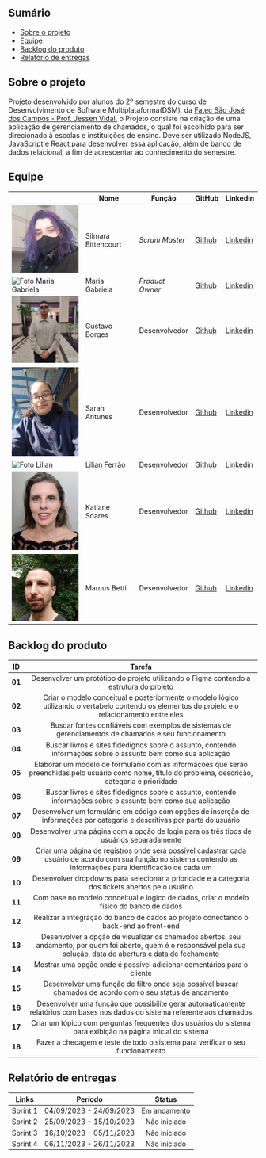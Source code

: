 ## Sumário

- [Sobre o projeto](#Sobre-o-projeto)
- [Equipe](#Equipe)
- [Backlog do produto](#Backlog-do-produto)
- [Relatório de entregas](#Relatório-de-entregas)

## Sobre o projeto

Projeto desenvolvido por alunos do 2º semestre do curso de Desenvolvimento de Software Multiplataforma(DSM), da [Fatec São José dos Campos - Prof. Jessen Vidal.](https://fatecsjc-prd.azurewebsites.net/)
o Projeto consiste na criação de uma aplicação de gerenciamento de chamados, o qual foi escolhido para ser direcionado à escolas e instituições de ensino. Deve ser utilizado NodeJS, JavaScript e React para desenvolver essa aplicação, além de banco de dados relacional, a fim de acrescentar ao conhecimento do semestre.

## Equipe


|     | Nome           | Função       | GitHub  | Linkedin                              |
| --- | --------------| ------------| ---------------------------------------------- |---------------|
| <img src="/doc/assets/silmara.jpeg" width="250px"> | Silmara Bittencourt | _Scrum Master_| [Github](https://github.com/SBittencourt) | [Linkedin](https://br.linkedin.com/in/silmara-in%C3%AAs-bittencourt-da-costa-243478214?trk=people-guest_people_search-card)
| ![Foto Maria Gabriela]() | Maria Gabriela | _Product Owner_ | [Github](https://github.com/MariaGabrielaMello) | [Linkedin](https://www.linkedin.com/in/gabrieia-mello-3819a9270/)
| <img src="/doc/assets/gustavo.jpg" width="250px"> | Gustavo Borges | Desenvolvedor | [Github](https://github.com/Miojoguu) | [Linkedin](https://www.linkedin.com/in/gustavo-borges-lima-855440243/)
| <img src="/doc/assets/sarah.jpg" width="250px"> | Sarah Antunes | Desenvolvedor | [Github](https://github.com/Amentine) | [Linkedin](https://www.linkedin.com/in/sarah-antunes-38a7a1204/)
| ![Foto Lilian]() | Lilian Ferrão | Desenvolvedor | [Github](https://github.com/lilianferrao) | [Linkedin](https://www.linkedin.com/in/lilian-de-ara%C3%BAjo-ferr%C3%A3o-938492117/)
| <img src="/doc/assets/katiane.jpg" width="250px"> | Katiane Soares | Desenvolvedor | [Github](https://github.com/Katianefatec) | [Linkedin](https://www.linkedin.com/in/katiane-soares-4b8193245/)
| <img src="/doc/assets/marcus.jpg" width="250px"> | Marcus Betti | Desenvolvedor | [Github](https://github.com/marcusvbe) | [Linkedin](https://www.linkedin.com/in/marcus-betti-715b6614a/)



## Backlog do produto

 ID | Tarefa |
|:--------------:  | :----------:|
| **01** | Desenvolver um protótipo do projeto utilizando o Figma contendo a estrutura do projeto  |
| **02** | Criar o modelo conceitual e posteriormente o modelo lógico utilizando o vertabelo contendo os elementos do projeto e o relacionamento entre eles |   
| **03** | Buscar fontes confiáveis com exemplos de sistemas de gerenciamentos de chamados e seu funcionamento |   
| **04** | Buscar livros e sites fidedignos sobre o assunto, contendo informações sobre o assunto bem como sua aplicação |   
| **05** | Elaborar um modelo de formulário com as informações que serão preenchidas pelo usuário como nome, título do problema, descrição, categoria e prioridade |   
| **06** | Buscar livros e sites fidedignos sobre o assunto, contendo informações sobre o assunto bem como sua aplicação |   
| **07** | Desenvolver um formulário em código com opções de inserção de informações por categoria e descritivas por parte do usuário |   
| **08** | Desenvolver uma página com a opção de login para os três tipos de usuários separadamente |   
| **09** | Criar uma página de registros onde será possível cadastrar cada usuário de acordo com sua função no sistema contendo as informações para identificação de cada um |
| **10** | Desenvolver dropdowns para selecionar a prioridade e a categoria dos tickets abertos pelo usuário |  
| **11** | Com base no modelo conceitual e lógico de dados, criar o modelo físico do banco de dados |   
| **12** | Realizar a integração do banco de dados ao projeto conectando o back-end ao front-end | 
| **13** | Desenvolver a opção de visualizar os chamados abertos, seu andamento, por quem foi aberto, quem é o responsável pela sua solução, data de abertura e data de fechamento |
| **14** | Mostrar uma opção onde é possível adicionar comentários para o cliente  |
| **15** | Desenvolver uma função de filtro onde seja possível buscar chamados de acordo com o seu status de andamento |  
| **16** | Desenvolver uma função que possibilite gerar automaticamente relatórios com bases nos dados do sistema referente aos chamados |  
| **17** | Criar um tópico com perguntas frequentes dos usuários do sistema para exibição na página inicial do sistema |  
| **18** | Fazer a checagem e teste de todo o sistema para verificar o seu funcionamento |  



## Relatório de entregas

| Links | Período | Status |
|:-----:|:----------:|:---------:|
| Sprint 1 | 04/09/2023 - 24/09/2023 | Em andamento |
| Sprint 2 | 25/09/2023 - 15/10/2023 | Não iniciado |  
| Sprint 3 | 16/10/2023 - 05/11/2023 | Não iniciado | 
| Sprint 4 | 06/11/2023 - 26/11/2023 | Não iniciado |
